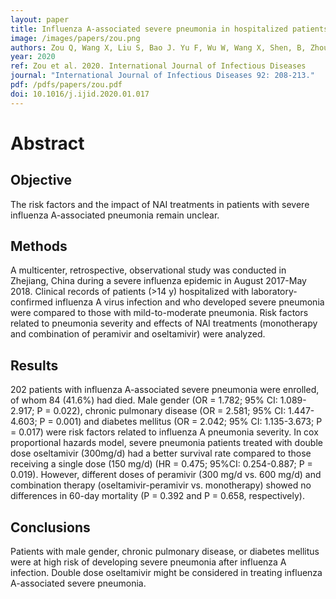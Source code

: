 ```yaml
---
layout: paper
title: Influenza A-associated severe pneumonia in hospitalized patients- Risk factors and NAI treatments
image: /images/papers/zou.png
authors: Zou Q, Wang X, Liu S, Bao J. Yu F, Wu W, Wang X, Shen, B, Zhou T, Zhao Z, Wang Y, Chen R, Wang W, Ma J, Li Y, Wu X, Shen W, Xie F, Zheng S, Dhanasekaran V, Yu Chen
year: 2020
ref: Zou et al. 2020. International Journal of Infectious Diseases
journal: "International Journal of Infectious Diseases 92: 208-213."
pdf: /pdfs/papers/zou.pdf
doi: 10.1016/j.ijid.2020.01.017
---
```

# Abstract
## Objective
The risk factors and the impact of NAI treatments in patients with severe influenza A-associated pneumonia remain unclear.

## Methods
A multicenter, retrospective, observational study was conducted in Zhejiang, China during a severe influenza epidemic in August 2017-May 2018. Clinical records of patients (>14 y) hospitalized with laboratory-confirmed influenza A virus infection and who developed severe pneumonia were compared to those with mild-to-moderate pneumonia. Risk factors related to pneumonia severity and effects of NAI treatments (monotherapy and combination of peramivir and oseltamivir) were analyzed.

## Results
202 patients with influenza A-associated severe pneumonia were enrolled, of whom 84 (41.6%) had died. Male gender (OR = 1.782; 95% CI: 1.089-2.917; P = 0.022), chronic pulmonary disease (OR = 2.581; 95% CI: 1.447-4.603; P = 0.001) and diabetes mellitus (OR = 2.042; 95% CI: 1.135-3.673; P = 0.017) were risk factors related to influenza A pneumonia severity. In cox proportional hazards model, severe pneumonia patients treated with double dose oseltamivir (300mg/d) had a better survival rate compared to those receiving a single dose (150 mg/d) (HR = 0.475; 95%CI: 0.254-0.887; P = 0.019). However, different doses of peramivir (300 mg/d vs. 600 mg/d) and combination therapy (oseltamivir-peramivir vs. monotherapy) showed no differences in 60-day mortality (P = 0.392 and P = 0.658, respectively).

## Conclusions
Patients with male gender, chronic pulmonary disease, or diabetes mellitus were at high risk of developing severe pneumonia after influenza A infection. Double dose oseltamivir might be considered in treating influenza A-associated severe pneumonia.